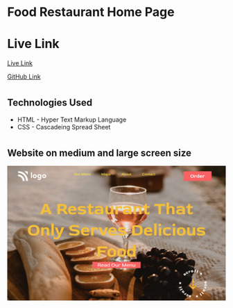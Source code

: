 # Food Restaurant Home Page

# Live Link
[Live Link](https://food-restaurant-ui.netlify.app/)

[GitHub Link](https://github.com/Shekhawat-J/Project-2-Food-Restaurant-Home-Page)

#

## Technologies Used
- HTML - Hyper Text Markup Language
- CSS - Cascadeing Spread Sheet


#

## Website on medium and large screen size
![image](./food_restaurant_home_page.png)


